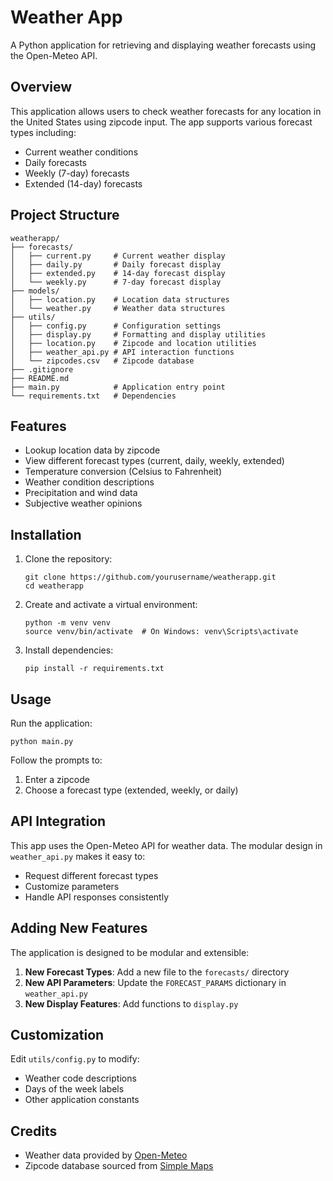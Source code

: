 # Weather App

A Python application for retrieving and displaying weather forecasts using the Open-Meteo API.

## Overview

This application allows users to check weather forecasts for any location in the United States using zipcode input. The app supports various forecast types including:

- Current weather conditions
- Daily forecasts
- Weekly (7-day) forecasts
- Extended (14-day) forecasts

## Project Structure

```
weatherapp/
├── forecasts/
│   ├── current.py     # Current weather display
│   ├── daily.py       # Daily forecast display
│   ├── extended.py    # 14-day forecast display
│   └── weekly.py      # 7-day forecast display
├── models/
│   ├── location.py    # Location data structures
│   └── weather.py     # Weather data structures
├── utils/
│   ├── config.py      # Configuration settings
│   ├── display.py     # Formatting and display utilities
│   ├── location.py    # Zipcode and location utilities
│   ├── weather_api.py # API interaction functions
│   └── zipcodes.csv   # Zipcode database
├── .gitignore
├── README.md
├── main.py            # Application entry point
└── requirements.txt   # Dependencies
```

## Features

- Lookup location data by zipcode
- View different forecast types (current, daily, weekly, extended)
- Temperature conversion (Celsius to Fahrenheit)
- Weather condition descriptions
- Precipitation and wind data
- Subjective weather opinions

## Installation

1. Clone the repository:
   ```
   git clone https://github.com/yourusername/weatherapp.git
   cd weatherapp
   ```

2. Create and activate a virtual environment:
   ```
   python -m venv venv
   source venv/bin/activate  # On Windows: venv\Scripts\activate
   ```

3. Install dependencies:
   ```
   pip install -r requirements.txt
   ```

## Usage

Run the application:
```
python main.py
```

Follow the prompts to:
1. Enter a zipcode
2. Choose a forecast type (extended, weekly, or daily)

## API Integration

This app uses the Open-Meteo API for weather data. The modular design in `weather_api.py` makes it easy to:

- Request different forecast types
- Customize parameters
- Handle API responses consistently

## Adding New Features

The application is designed to be modular and extensible:

1. **New Forecast Types**: Add a new file to the `forecasts/` directory
2. **New API Parameters**: Update the `FORECAST_PARAMS` dictionary in `weather_api.py`
3. **New Display Features**: Add functions to `display.py`

## Customization

Edit `utils/config.py` to modify:
- Weather code descriptions
- Days of the week labels
- Other application constants

## Credits

- Weather data provided by [Open-Meteo](https://open-meteo.com/)
- Zipcode database sourced from [Simple Maps](https://simplemaps.com/data/us-zips)
